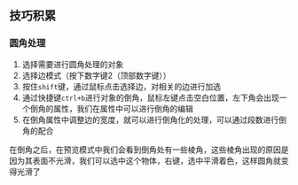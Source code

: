## 技巧积累

### 圆角处理

1. 选择需要进行圆角处理的对象
2. 选择边模式（按下数字键2（顶部数字键））
3. 按住`shift`键，通过鼠标点击选择边，对相关的边进行加选
4. 通过快捷键`ctrl+b`进行对象的倒角，鼠标左键点击空白位置，左下角会出现一个倒角的属性，我们在属性中可以进行倒角的编辑
5. 在倒角属性中调整边的宽度，就可以进行倒角化的处理，可以通过段数进行倒角的配合

在倒角之后，在预览模式中我们会看到倒角处有一些棱角，这些棱角出现的原因是因为其表面不光滑，我们可以选中这个物体，右键，选中平滑着色，这样圆角就变得光滑了